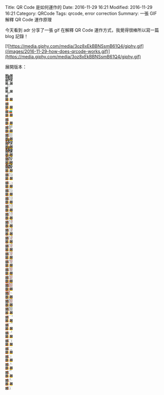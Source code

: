 Title: QR Code 是如何運作的
Date: 2016-11-29 16:21
Modified: 2016-11-29 16:21
Category: QRCode
Tags: qrcode, error correction
Summary: 一張 GIF 解釋 QR Code 運作原理

今天看到 adr 分享了一張 gif 在解釋 QR Code 運作方式，我覺得很棒所以寫一篇 blog 記錄！

[![https://media.giphy.com/media/3oz8xEkBBNSsmB61Q4/giphy.gif](/images/2016-11-29-how-does-qrcode-works.gif)](https://media.giphy.com/media/3oz8xEkBBNSsmB61Q4/giphy.gif)

展開版本：

![expanded.png](/images/2016-11-29-how-does-qrcode-works-expanded.png)
